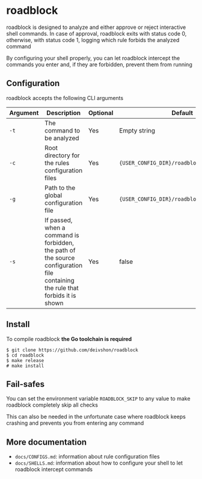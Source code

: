 # roadblock

roadblock is designed to analyze and either approve or reject interactive shell commands. In case of approval, roadblock exits with status code 0, otherwise, with status code 1, logging which rule forbids the analyzed command

By configuring your shell properly, you can let roadblock intercept the commands you enter and, if they are forbidden, prevent them from running

## Configuration

roadblock accepts the following CLI arguments

| Argument | Description                                                                                                                    | Optional | Default                                     |
| -------- | ------------------------------------------------------------------------------------------------------------------------------ | -------- | ------------------------------------------- |
| `-t`     | The command to be analyzed                                                                                                     | Yes      | Empty string                                |
| `-c`     | Root directory for the rules configuration files                                                                               | Yes      | `{USER_CONFIG_DIR}/roadblock`               |
| `-g`     | Path to the global configuration file                                                                                          | Yes      | `{USER_CONFIG_DIR}/roadblock/roadblock.yml` |
| `-s`     | If passed, when a command is forbidden, the path of the source configuration file containing the rule that forbids it is shown | Yes      | false                                       |

## Install

To compile roadblock **the Go toolchain is required**

```
$ git clone https://github.com/deivshon/roadblock
$ cd roadblock
$ make release
# make install
```

## Fail-safes

You can set the environment variable `ROADBLOCK_SKIP` to any value to make roadblock completely skip all checks

This can also be needed in the unfortunate case where roadblock keeps crashing and prevents you from entering any command

## More documentation

- `docs/CONFIGS.md`: information about rule configuration files
- `docs/SHELLS.md`: information about how to configure your shell to let roadblock intercept commands

